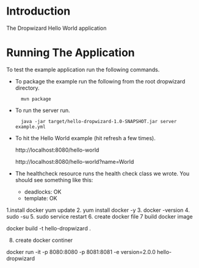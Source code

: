 # Introduction

The Dropwizard Hello World application

# Running The Application

To test the example application run the following commands.

* To package the example run the following from the root dropwizard directory.

        mvn package

* To run the server run.

        java -jar target/hello-dropwizard-1.0-SNAPSHOT.jar server example.yml

* To hit the Hello World example (hit refresh a few times).

	http://localhost:8080/hello-world

	http://localhost:8080/hello-world?name=World

* The healthcheck resource runs the health check class we wrote. You should see something like this:

  * deadlocks: OK
  * template: OK

1.install docker 
yum update 
2. yum install docker -y
3. docker -version
4. sudo -su
5. sudo service restart
6. create docker file
7 build docker image

docker build -t hello-dropwizard .

8. create docker continer 

docker run -it -p 8080:8080 -p 8081:8081 -e version=2.0.0 hello-dropwizard

